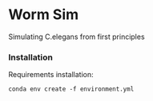 
# Worm Sim
Simulating C.elegans from first principles


### Installation
Requirements installation:
```
conda env create -f environment.yml
```